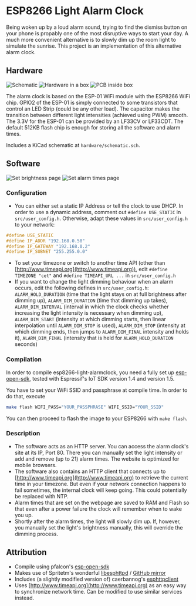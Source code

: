 # ESP8266 Light Alarm Clock
Being woken up by a loud alarm sound, trying to find the dismiss button on your phone is propably one of the most disruptive ways to start your day. A much more convenient alternative is to slowly dim up the room light to simulate the sunrise. This project is an implementation of this alternative alarm clock.

## Hardware
![Schematic](/hardware/schematic.png?raw=true)
![Hardware in a box](/hardware/box.png?raw=true)
![PCB inside box](/hardware/pcb.png?raw=true)

The alarm clock is based on the ESP-01 WiFi module with the ESP8266 WiFi chip. GPIO2 of the ESP-01 is simply connected to some transistors that control an LED Strip (could be any other load). The capacitor makes the transition between different light intensities (achieved using PWM) smooth. The 3.3V for the ESP-01 can be provided by an LF33CV or LF33CDT. The default 512KB flash chip is enough for storing all the software and alarm times.

Includes a KiCad schematic at `hardware/schematic.sch`.

## Software
![Set brightness page](/screenshots/setbrightness.png?raw=true)
![Set alarm times page](/screenshots/alarmtimes.png?raw=true)

### Configuration
* You can either set a static IP Address or tell the clock to use DHCP. In order to use a dynamic address, comment out `#define USE_STATIC` in `src/user_config.h`. Otherwise, adapt these values in `src/user_config.h` to your network:

```c
#define USE_STATIC
#define IP_ADDR	"192.168.0.50"
#define IP_GATEWAY "192.168.0.2"
#define IP_SUBNET "255.255.0.0"
```

* To set your timezone or switch to another time API (other than [http://www.timeapi.org](http://www.timeapi.org)), edit `#define TIMEZONE "cet"` and `#define TIMEAPI_URL ...` in `src/user_config.h`
* If you want to change the light dimming behaviour when an alarm occurs, edit the following defines in `src/user_config.h`: `ALARM_HOLD_DURATION` (time that the light stays on at full brightness after dimming up), `ALARM_DIM_DURATION` (time that dimming up takes), `ALARM_DIM_INTERVAL` (interval in which the clock checks whether increasing the light intensity is necessary when dimming up), `ALARM_DIM_START` (intensity at which dimming starts, then linear interpolation until `ALARM_DIM_STOP` is used), `ALARM_DIM_STOP` (intensity at which dimming ends, then jumps to `ALARM_DIM_FINAL` intensity and holds it), `ALARM_DIM_FINAL` (intensity that is held for `ALARM_HOLD_DURATION` seconds)

### Compilation
In order to compile esp8266-light-alarmclock, you need a fully set up [esp-open-sdk](https://github.com/pfalcon/esp-open-sdk), tested with Espressif's IoT SDK version 1.4 and version 1.5.

You have to set your WiFi SSID and passphrase at compile time. In order to do that, execute
```bash
make flash WIFI_PASS="YOUR_PASSPHRASE" WIFI_SSID="YOUR_SSID"
```
You can then proceed to flash the image to your ESP8266 with `make flash`.

### Description
* The software acts as an HTTP server. You can access the alarm clock's site at its IP, Port 80. There you can manually set the light intensity or add and remove (up to 21) alarm times. The website is optimized for mobile browsers.
* The software also contains an HTTP client that connects up to [http://www.timeapi.org](http://www.timeapi.org) to retrieve the current time in your timezone. But even if your network connection happens to fail sometimes, the internal clock will keep going. This could potentially be replaced with NTP.
* Alarm times that are set on the webpage are saved to RAM and Flash so that even after a power failure the clock will remember when to wake you up.
* Shortly after the alarm times, the light will slowly dim up. If, however, you manually set the light's brightness manually, this will override the dimming process.

## Attribution
* Compile using pfalcon's [esp-open-sdk](https://github.com/pfalcon/esp-open-sdk)
* Makes use of Spritetm's wonderful [libesphttpd](http://git.spritesserver.nl/libesphttpd.git/) / [GitHub mirror](https://github.com/Spritetm/libesphttpd)
* Includes (a slightly modified version of) caerbannog's [esphttpclient](https://github.com/Caerbannog/esphttpclient)
* Uses [http://www.timeapi.org](http://www.timeapi.org) as an easy way to synchronize network time. Can be modified to use similar services instead.
